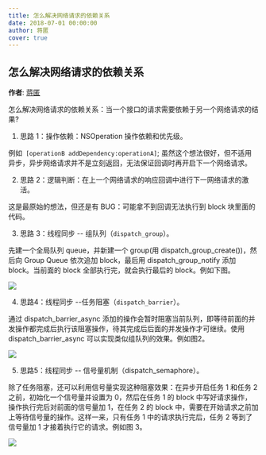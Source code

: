 ```yaml
---
title: 怎么解决网络请求的依赖关系
date: 2018-07-01 00:00:00
author: 蒋匿
cover: true
---
```


怎么解决网络请求的依赖关系
--------
**作者**: [蒋匿](https://weibo.com/cimer)

怎么解决网络请求的依赖关系：当一个接口的请求需要依赖于另一个网络请求的结果﻿?

1) 思路 1：操作依赖：NSOperation 操作依赖和优先级。

例如` [operationB addDependency:operationA]`; 虽然这个想法很好，但不适用异步，异步网络请求并不是立刻返回，无法保证回调时再开启下一个网络请求。

2) 思路 2：逻辑判断：在上一个网络请求的响应回调中进行下一网络请求的激活。

这是最原始的想法，但还是有 BUG：可能拿不到回调无法执行到 block 块里面的代码。

3) 思路 3：线程同步 -- 组队列（`dispatch_group`）。

先建一个全局队列 queue，并新建一个 group(用 dispatch_group_create())，然后向 Group Queue 依次追加 block，最后用 dispatch_group_notify 添加 block。当前面的 block 全部执行完，就会执行最后的 block。例如下图。

![](https://github.com/iOS-Tips/iOS-tech-set/blob/master/images/2018/07/10-1.jpg)

4) 思路4：线程同步 --任务阻塞（`dispatch_barrier`）。

通过 dispatch_barrier_async 添加的操作会暂时阻塞当前队列，即等待前面的并发操作都完成后执行该阻塞操作，待其完成后后面的并发操作才可继续。使用 dispatch_barrier_async 可以实现类似组队列的效果。例如图2。

![](https://github.com/iOS-Tips/iOS-tech-set/blob/master/images/2018/07/10-2.jpg)

5) 思路5：线程同步 -- 信号量机制（dispatch_semaphore）。

除了任务阻塞，还可以利用信号量实现这种阻塞效果：在异步开启任务 1 和任务 2 之前，初始化一个信号量并设置为 0，然后在任务 1 的 block 中写好请求操作，操作执行完后对前面的信号量加 1，在任务 2 的 block 中，需要在开始请求之前加上等待信号量的操作。这样一来，只有任务 1 中的请求执行完后，任务 2 等到了信号量加 1 才接着执行它的请求。例如图 3。

![](https://github.com/iOS-Tips/iOS-tech-set/blob/master/images/2018/07/10-3.jpg)